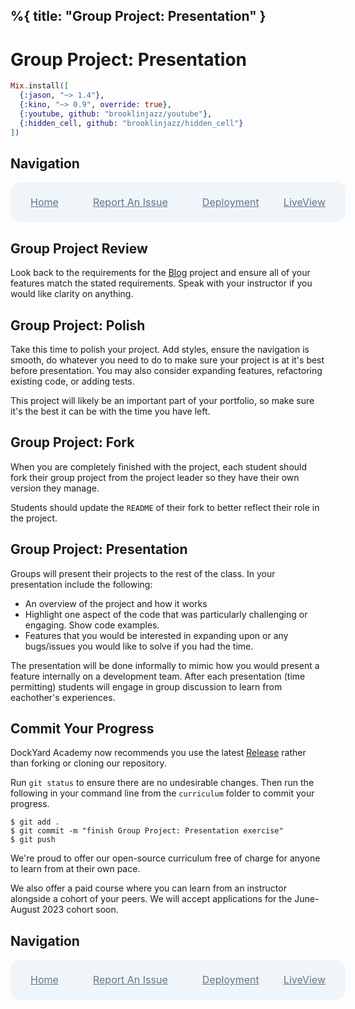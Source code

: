 %{
  title: "Group Project: Presentation"
}
---
# Group Project: Presentation

```elixir
Mix.install([
  {:jason, "~> 1.4"},
  {:kino, "~> 0.9", override: true},
  {:youtube, github: "brooklinjazz/youtube"},
  {:hidden_cell, github: "brooklinjazz/hidden_cell"}
])
```

## Navigation

<div style="display: flex; align-items: center; width: 100%; justify-content: space-between; font-size: 1rem; color: #61758a; background-color: #f0f5f9; height: 4rem; padding: 0 1rem; border-radius: 1rem;">
<div style="display: flex;">
<i class="ri-home-fill"></i>
<a style="display: flex; color: #61758a; margin-left: 1rem;" href="../start.livemd">Home</a>
</div>
<div style="display: flex;">
<i class="ri-bug-fill"></i>
<a style="display: flex; color: #61758a; margin-left: 1rem;" href="https://github.com/DockYard-Academy/curriculum/issues/new?assignees=&labels=&template=issue.md&title=Group Project: Presentation">Report An Issue</a>
</div>
<div style="display: flex;">
<i class="ri-arrow-left-fill"></i>
<a style="display: flex; color: #61758a; margin-left: 1rem;" href="../exercises/deployment.livemd">Deployment</a>
</div>
<div style="display: flex;">
<a style="display: flex; color: #61758a; margin-right: 1rem;" href="../reading/liveview.livemd">LiveView</a>
<i class="ri-arrow-right-fill"></i>
</div>
</div>

## Group Project Review

Look back to the requirements for the [Blog](group_project_blog.livemd) project and ensure all of your features match the stated requirements. Speak with your instructor if you would like clarity on anything.

## Group Project: Polish

Take this time to polish your project. Add styles, ensure the navigation is smooth, do whatever you need to do to make sure your project is at it's best before presentation. You may also consider expanding features, refactoring existing code, or adding tests.

This project will likely be an important part of your portfolio, so make sure it's the best it can be with the time you have left.

## Group Project: Fork

When you are completely finished with the project, each student should fork their group project from the project leader so they have their own version they manage.

Students should update the `README` of their fork to better reflect their role in the project.

## Group Project: Presentation

Groups will present their projects to the rest of the class. In your presentation include the following:

* An overview of the project and how it works
* Highlight one aspect of the code that was particularly challenging or engaging. Show code examples.
* Features that you would be interested in expanding upon or any bugs/issues you would like to solve if you had the time.

The presentation will be done informally to mimic how you would present a feature internally on a development team. After each presentation (time permitting) students will engage in group discussion to learn from eachother's experiences.

## Commit Your Progress

DockYard Academy now recommends you use the latest [Release](https://github.com/DockYard-Academy/curriculum/releases) rather than forking or cloning our repository.

Run `git status` to ensure there are no undesirable changes.
Then run the following in your command line from the `curriculum` folder to commit your progress.

```
$ git add .
$ git commit -m "finish Group Project: Presentation exercise"
$ git push
```

We're proud to offer our open-source curriculum free of charge for anyone to learn from at their own pace.

We also offer a paid course where you can learn from an instructor alongside a cohort of your peers.
We will accept applications for the June-August 2023 cohort soon.

## Navigation

<div style="display: flex; align-items: center; width: 100%; justify-content: space-between; font-size: 1rem; color: #61758a; background-color: #f0f5f9; height: 4rem; padding: 0 1rem; border-radius: 1rem;">
<div style="display: flex;">
<i class="ri-home-fill"></i>
<a style="display: flex; color: #61758a; margin-left: 1rem;" href="../start.livemd">Home</a>
</div>
<div style="display: flex;">
<i class="ri-bug-fill"></i>
<a style="display: flex; color: #61758a; margin-left: 1rem;" href="https://github.com/DockYard-Academy/curriculum/issues/new?assignees=&labels=&template=issue.md&title=Group Project: Presentation">Report An Issue</a>
</div>
<div style="display: flex;">
<i class="ri-arrow-left-fill"></i>
<a style="display: flex; color: #61758a; margin-left: 1rem;" href="../exercises/deployment.livemd">Deployment</a>
</div>
<div style="display: flex;">
<a style="display: flex; color: #61758a; margin-right: 1rem;" href="../reading/liveview.livemd">LiveView</a>
<i class="ri-arrow-right-fill"></i>
</div>
</div>

